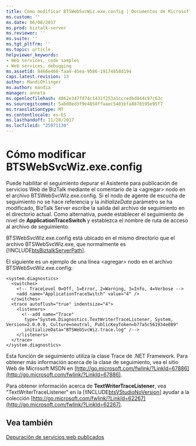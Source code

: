 ```yaml
---
title: Cómo modificar BTSWebSvcWiz.exe.config | Documentos de Microsoft
ms.custom: ''
ms.date: 06/08/2017
ms.prod: biztalk-server
ms.reviewer: ''
ms.suite: ''
ms.tgt_pltfrm: ''
ms.topic: article
helpviewer_keywords:
- Web services, code samples
- Web services, debugging
ms.assetid: 8466e460-faa9-45ea-9586-19174858d194
caps.latest.revision: 13
author: MandiOhlinger
ms.author: mandia
manager: anneta
ms.openlocfilehash: 4862e347fd74c1431f253a1cccedbd844c97c63c
ms.sourcegitcommit: 5abd0ed3f9e4858ffaaec5481bfa8878595e95f7
ms.translationtype: MT
ms.contentlocale: es-ES
ms.lasthandoff: 11/28/2017
ms.locfileid: "25971130"
---
```

# <a name="how-to-modify-btswebsvcwizexeconfig"></a>Cómo modificar BTSWebSvcWiz.exe.config
Puede habilitar el seguimiento depurar el Asistente para publicación de servicios Web de BizTalk mediante el comentario de la \<agregar\> nodo en el archivo BTSWebSvcWiz.exe.config. Si el nodo de agente de escucha de seguimiento no se hace referencia y la *initializeData* parámetro se ha modificado, BizTalk Server escribe la salida del archivo de seguimiento en el directorio actual. Como alternativa, puede establecer el seguimiento de nivel de **ApplicationTraceSwitch** y establezca el nombre de ruta de acceso al archivo de seguimiento.  
  
 BTSWebSvcWiz.exe.config está ubicado en el mismo directorio que el archivo BTSWebSvcWiz.exe, que normalmente es [!INCLUDE[btsBiztalkServerPath](../includes/btsbiztalkserverpath-md.md)].  
  
 El siguiente es un ejemplo de una línea \<agregar\> nodo en el archivo BTSWebSvcWiz.exe.config:  
  
```  
<system.diagnostics>  
  <switches>  
    <!-- TraceLevel 0=Off, 1=Error, 2=Warning, 3=Info, 4=Verbose -->  
    <add name="ApplicationTraceSwitch" value="4" />  
  </switches>  
  <trace autoflush="true" indentsize="4">  
    <listeners>  
      <!--add name="Trace"  
       type="System.Diagnostics.TextWriterTraceListener, System, Version=2.0.0.0, Culture=neutral, PublicKeyToken=b77a5c561934e089"  
       initializeData="BTSWebSvcWiz.trace.log" /-->  
    </listeners>  
  </trace>  
</system.diagnostics>  
```  
  
 Esta función de seguimiento utiliza la clase Trace de .NET Framework. Para obtener más información acerca de la clase de seguimiento, vea el sitio Web de Microsoft MSDN en [http://go.microsoft.com/fwlink/?LinkId=67886](http://go.microsoft.com/fwlink/?LinkId=67886).  
  
 Para obtener información acerca de **TextWriterTraceListener**, vea "TextWriterTraceListener" en la [!INCLUDE[btsVStudioNoVersion](../includes/btsvstudionoversion-md.md)] ayudar a la colección [http://go.microsoft.com/fwlink/?LinkId=62267](http://go.microsoft.com/fwlink/?LinkId=62267).  
  
## <a name="see-also"></a>Vea también  
 [Depuración de servicios web publicados](../core/debugging-published-web-services.md)